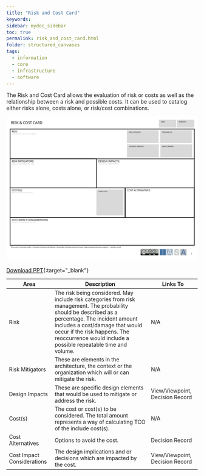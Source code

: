 ```yaml
---
title: "Risk and Cost Card"
keywords: 
sidebar: mydoc_sidebar
toc: true
permalink: risk_and_cost_card.html
folder: structured_canvases
tags: 
  - information
  - core
  - infrastructure
  - software
---
```



The Risk and Cost Card allows the evaluation of risk or costs as well as the relationship between a risk and possible costs. It can be used to catalog either risks alone, costs alone, or risk/cost combinations. 

![image001](media/risk_and_cost_card001.svg)

[Download PPT](media/ppt/risk_and_cost_card.ppt){:target="_blank"}

| Area | Description | Links To |
| --- | --- | --- |
| Risk | The risk being considered. May include risk categories from risk management. The probability should be described as a percentage. The incident amount includes a cost/damage that would occur if the risk happens. The reoccurrence would include a possible repeatable time and volume.  | N/A |
| Risk Mitigators | These are elements in the architecture, the context or the organization which will or can mitigate the risk.  | N/A |
| Design Impacts | These are specific design elements that would be used to mitigate or address the risk.  | View/Viewpoint, Decision Record |
| Cost(s) | The cost or cost(s) to be considered. The total amount represents a way of calculating TCO of the include cost(s).  | N/A |
| Cost Alternatives | Options to avoid the cost.  | Decision Record |
| Cost Impact Considerations | The design implications and or decisions which are impacted by the cost.  | View/Viewpoint, Decision Record |


